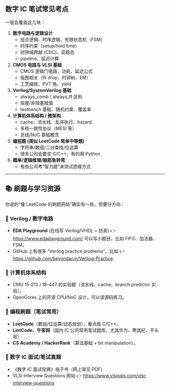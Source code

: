 ## 数字 IC 笔试常见考点

一般会覆盖这几块：

1. **数字电路与逻辑设计**
   - 组合逻辑、时序逻辑、有限状态机（FSM）
   - 时序约束（setup/hold time）
   - 时钟域跨越 (CDC)、亚稳态
   - pipeline、延迟计算
2. **CMOS 电路与 VLSI 基础**
   - CMOS 逻辑门电路，功耗、延迟公式
   - 版图相关（IR drop、时钟树、EM）
   - 工艺缩放、PVT 角、yield
3. **Verilog/SystemVerilog 基础**
   - always_comb / always_ff 区别
   - 阻塞/非阻塞赋值
   - testbench 基础、随机约束、覆盖率
4. **计算机体系结构 / 微架构**
   - cache、流水线、乱序执行、hazard
   - 多核一致性协议（MESI 等）
   - 总线/NoC 基础概念
5. **编程题 (类似 LeetCode 简单中等题)**
   - 字符串/数组/二分查找/位运算
   - 很多公司会要求 C/C++，有的用 Python
6. **概率/逻辑推理/脑筋急转弯**
   - 有些公司考“智力题”来测试思维方式

------

## 📚 刷题与学习资源

你说的“像 LeetCode 的刷题网站”确实有一些，但要分方向：

### 🔹 Verilog / 数字电路

- **EDA Playground** (在线写 Verilog/VHDL + 仿真)
   👉 https://www.edaplayground.com/
   可以写小题目，比如 FIFO、加法器、FSM。
- GitHub 上有很多 “Verilog practice problems”，比如
   👉 https://github.com/beyondacm/Verilog-Practice

### 🔹 计算机体系结构

- CMU 15-213 / 18-447 的实验题（流水线、cache、branch predictor 实验）。
- OpenCores 上的开源 CPU/NoC 设计，可以读源码练习。

### 🔹 编程刷题（笔试常用）

- **LeetCode**（数组/位运算/动态规划），重点练 C/C++。
- **LintCode、牛客网**（国内 IC 公司常用笔试题库，尤其华为、寒武纪、平头哥）
- **CS Academy / HackerRank**（算法基础 + bit manipulation）。

### 🔹 数字 IC 面试/笔试真题

- 《数字 IC 面试宝典》电子书（网上常见 PDF）
- VLSI Interview Questions 网站
   👉 https://www.vlsijobs.com/vlsi-interview-questions